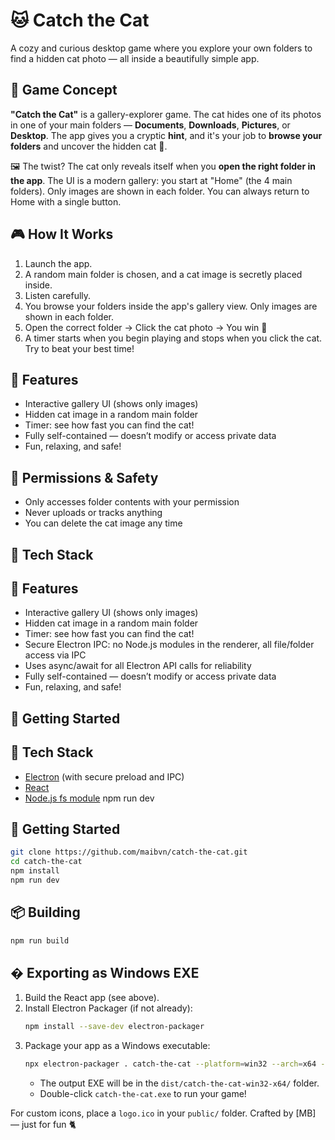 # 🐱 Catch the Cat

A cozy and curious desktop game where you explore your own folders to find a hidden cat photo — all inside a beautifully simple app.

## 🧩 Game Concept

**"Catch the Cat"** is a gallery-explorer game. The cat hides one of its photos in one of your main folders — **Documents**, **Downloads**, **Pictures**, or **Desktop**. The app gives you a cryptic **hint**, and it's your job to **browse your folders** and uncover the hidden cat 🐾.

🖼 The twist? The cat only reveals itself when you **open the right folder in the app**. The UI is a modern gallery: you start at "Home" (the 4 main folders). Only images are shown in each folder. You can always return to Home with a single button.

## 🎮 How It Works

1. Launch the app.
2. A random main folder is chosen, and a cat image is secretly placed inside.
3. Listen carefully.
4. You browse your folders inside the app's gallery view. Only images are shown in each folder.
5. Open the correct folder → Click the cat photo → You win 🎉
6. A timer starts when you begin playing and stops when you click the cat. Try to beat your best time!

## 🐾 Features

- Interactive gallery UI (shows only images)
- Hidden cat image in a random main folder
- Timer: see how fast you can find the cat!
- Fully self-contained — doesn’t modify or access private data
- Fun, relaxing, and safe!

## 📂 Permissions & Safety

- Only accesses folder contents with your permission
- Never uploads or tracks anything
- You can delete the cat image any time

## 🔧 Tech Stack

## 🐾 Features

- Interactive gallery UI (shows only images)
- Hidden cat image in a random main folder
- Timer: see how fast you can find the cat!
- Secure Electron IPC: no Node.js modules in the renderer, all file/folder access via IPC
- Uses async/await for all Electron API calls for reliability
- Fully self-contained — doesn’t modify or access private data
- Fun, relaxing, and safe!

## 🚀 Getting Started

## 🔧 Tech Stack

- [Electron](https://electronjs.org/) (with secure preload and IPC)
- [React](https://react.dev/)
- [Node.js fs module](https://nodejs.org/api/fs.html)
  npm run dev

## 🚀 Getting Started

```bash
git clone https://github.com/maibvn/catch-the-cat.git
cd catch-the-cat
npm install
npm run dev
```

## 📦 Building

```bash
npm run build
```

## � Exporting as Windows EXE

1. Build the React app (see above).
2. Install Electron Packager (if not already):
   ```bash
   npm install --save-dev electron-packager
   ```
3. Package your app as a Windows executable:
   ```bash
   npx electron-packager . catch-the-cat --platform=win32 --arch=x64 --out=dist --overwrite --icon=public/logo.ico
   ```
   - The output EXE will be in the `dist/catch-the-cat-win32-x64/` folder.
   - Double-click `catch-the-cat.exe` to run your game!

For custom icons, place a `logo.ico` in your `public/` folder.
Crafted by [MB] — just for fun 🐈
